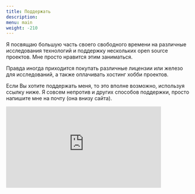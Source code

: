 ```yaml
---
title: Поддержать
description: 
menu: main
weight: -210
---
```


Я посвящаю большую часть своего свободного времени на различные исследования технологий и поддержку нескольких open source проектов. Мне просто нравится этим заниматься. 

Правда иногда приходится покупать различные лицензии или железо для исследований, а также оплачивать хостинг хобби проектов.

Если Вы хотите поддержать меня, то это вполне возможно, используя ссылку ниже. Я совсем непротив и других способов поддержки, просто напишите мне на почту (она внизу сайта).

<iframe src="https://money.yandex.ru/quickpay/shop-widget?writer=seller&targets=%D0%A2%D0%B0%D0%BA%20%D0%B4%D0%B5%D1%80%D0%B6%D0%B0%D1%82%D1%8C&targets-hint=&default-sum=100&button-text=14&hint=&successURL=https%3A%2F%2Fdernasherbrezon.com&quickpay=shop&account=41001464436360" width="423" height="222" frameborder="0" allowtransparency="true" scrolling="no"></iframe>